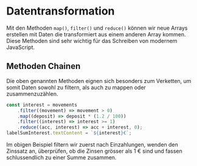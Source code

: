 # Datentransformation

Mit den Methoden `map()`, `filter()` und `reduce()` können wir neue Arrays erstellen mit Daten die transformiert aus einem anderen Array kommen. 
Diese Methoden sind sehr wichtig für das Schreiben von modernem JavaScript.

## Methoden Chainen

Die oben genannten Methoden eignen sich besonders zum Verketten, um somit Daten sowohl zu filtern, als auch zu mappen oder zusammenzuzählen.

````Javascript
const interest = movements
    .filter((movement) => movement > 0)
    .map((deposit) => deposit * (1.2 / 100))
    .filter((interest) => interest >= 1)
    .reduce((acc, interest) => acc + interest, 0);
labelSumInterest.textContent = `${interest}€`;
````

Im obigen Beispiel filtern wir zuerst nach Einzahlungen, wenden den Zinssatz an, überprüfen, ob die Zinsen grösser als 1 € sind und fassen 
schlussendlich zu einer Summe zusammen.